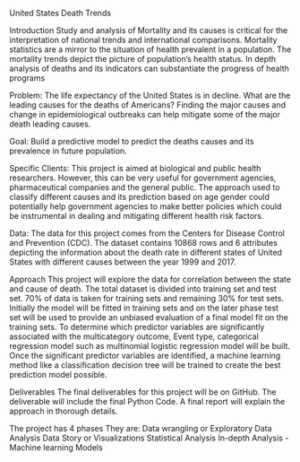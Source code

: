 United States Death Trends


Introduction
Study and analysis of Mortality and its causes is critical for the interpretation of national trends and international comparisons. Mortality statistics are a mirror to the situation of health prevalent in a population. The mortality trends depict the picture of population’s health status. In depth analysis of deaths and its indicators can substantiate the progress of health programs 


Problem:
The life expectancy of the United States is in decline. What are the leading causes for the deaths of Americans?  Finding the major causes and change in epidemiological outbreaks can help mitigate some of the major death leading causes.


Goal:
Build a predictive model to predict the deaths causes and its prevalence in future population.


Specific Clients:
This project is aimed at biological and public health researchers. However, this can be very useful for government agencies, pharmaceutical companies and the general public. The approach used to classify different causes and its prediction based on age gender could potentially help government agencies to make better policies which could be instrumental in dealing and mitigating different health risk factors.


Data:
The data for this project comes from the Centers for Disease Control and Prevention (CDC). The dataset contains 10868 rows and 6 attributes depicting the information about the death rate in different states of United States with different causes between the year 1999 and 2017.


Approach
This project will explore the data for correlation between the state and cause of death. The total dataset is divided into training set and test set. 70% of data is taken for training sets and remaining 30% for test sets. Initially the model will be fitted in training sets and on the later phase test set will be used to provide an unbiased evaluation of a final model fit on the training sets. To determine which predictor variables are significantly associated with the multicategory outcome, Event type, categorical regression model such as multinomial logistic regression model will be built. Once the significant predictor variables are identified, a machine learning method like a classification decision tree will be trained to create the best prediction model possible.


Deliverables
The final deliverables for this project will be on GitHub.  The deliverable will include the final Python Code.
A final report will explain the approach in thorough details.

The project has 4 phases They are:
Data wrangling or Exploratory Data Analysis
Data Story or Visualizations
Statistical Analysis
In-depth Analysis - Machine learning Models

